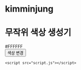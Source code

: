 # kimminjung
<!DOCTYPE html>
<html lang="ko">
<head>
    <meta charset="UTF-8">
    <meta name="viewport" content="width=device-width, initial-scale=1.0">
    <title>무작위 색상 생성기</title>
    <link rel="stylesheet" href="style.css">
</head>
<body>
    <div class="container">
        <h1>무작위 색상 생성기</h1>
        <div class="color-box">
            <span id="color-code">#FFFFFF</span>
        </div>
        <button id="change-color-btn">색상 변경</button>
    </div>
    
    <script src="script.js"></script>
</body>
</html>
